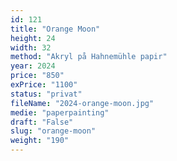```yaml
---
id: 121
title: "Orange Moon"
height: 24
width: 32
method: "Akryl på Hahnemühle papir"
year: 2024
price: "850"
exPrice: "1100"
status: "privat"
fileName: "2024-orange-moon.jpg"
medie: "paperpainting"
draft: "False"
slug: "orange-moon"
weight: "190"
---
```

